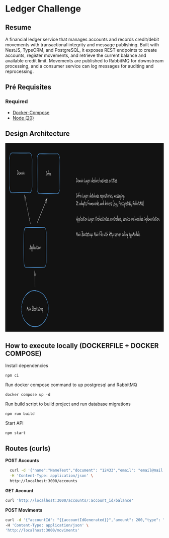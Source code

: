# Ledger Challenge

## Resume

A financial ledger service that manages accounts and records credit/debit movements with transactional integrity and message publishing. Built with NestJS, TypeORM, and PostgreSQL, it exposes REST endpoints to create accounts, register movements, and retrieve the current balance and available credit limit. Movements are published to RabbitMQ for downstream processing, and a consumer service can log messages for auditing and reprocessing.

## Pré Requisites

### Required

- [Docker-Compose](https://docs.docker.com/compose/install/linux/)
- [Node (20)](https://nodejs.org/en/)

## Design Architecture

<img src="assets/ledger-arch.png" alt="Architecture" width="800" height="600">

## How to execute locally (DOCKERFILE + DOCKER COMPOSE)

Install dependencies

```
npm ci
```

Run docker compose command to up postgresql and RabbitMQ

```
docker compose up -d
```

Run build script to build project and run database migrations

```
npm run build
```

Start API

```
npm start
```

## Routes (curls)

**POST Accounts**

```bash
  curl -d '{"name":"NameTest","document": "12433","email": "email@mail.com"}' \
  -H 'Content-Type: application/json' \
  http://localhost:3000/accounts
```

**GET Account**

```bash
curl 'http://localhost:3000/accounts/:account_id/balance'
```

**POST Moviments**

```bash
curl -d '{"accountId": "{{accountIdGenerated}}","amount": 200,"type": "DEBIT","description": "Teste"}' \
-H 'Content-Type: application/json' \
'http://localhost:3000/moviments'

```
